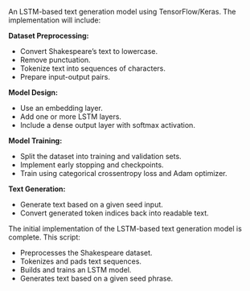 An LSTM-based text generation model using TensorFlow/Keras. The implementation will include:

**Dataset Preprocessing:**

-    Convert Shakespeare’s text to lowercase.
-    Remove punctuation.
-    Tokenize text into sequences of characters.
-    Prepare input-output pairs.

**Model Design:**

-    Use an embedding layer.
-    Add one or more LSTM layers.
-    Include a dense output layer with softmax activation.

**Model Training:**

-    Split the dataset into training and validation sets.
-    Implement early stopping and checkpoints.
-    Train using categorical crossentropy loss and Adam optimizer.

**Text Generation:**

-    Generate text based on a given seed input.
-    Convert generated token indices back into readable text.


The initial implementation of the LSTM-based text generation model is complete. This script:

-    Preprocesses the Shakespeare dataset.
-    Tokenizes and pads text sequences.
-    Builds and trains an LSTM model.
-    Generates text based on a given seed phrase.
